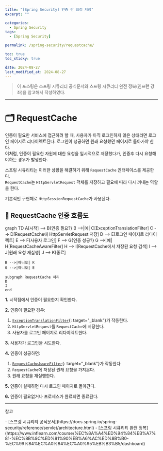 ```yaml
---
title: "[Spring Security] 인증 간 요청 저장"
excerpt: ""

categories:
  - Spring Security
tags:
  - [Spring Security]

permalink: /spring-security/requestcache/

toc: true
toc_sticky: true

date: 2024-08-27
last_modified_at: 2024-08-27
---
```

<blockquote class="info">이 포스팅은 스프링 시큐리티 공식문서와 스프링 시큐리티 완전 정복(인프런 강좌)을 참고해서 작성하였다.</blockquote>

---
# 🗂️ RequestCache
인증이 필요한 서비스에 접근하려 할 때, 사용자가 아직 로그인하지 않은 상태라면 로그인 페이지로 리다이렉트된다. 로그인이 성공하면 원래 요청했던 페이지로 돌아가야 한다.  
이처럼, 인증이 필요한 자원에 대한 요청을 일시적으로 저장했다가, 인증후 다시 요청해야하는 경우가 발생한다.  

스프링 시큐리티는 이러한 상황을 해결하기 위해 `RequestCache` 인터페이스를 제공한다.  
`RequestCache`는 `HttpServletRequest` 객체를 저장하고 필요에 따라 다시 꺼내는 역할을 한다.

기본적인 구현체로 `HttpSessionRequestCache`가 사용된다.

## 🌊 RequestCache 인증 흐름도

<div class="mermaid">
graph TD
    A[시작] --> B{인증 필요?}
    B -->|예| C[ExceptionTranslationFilter]
    C --> D[RequestCache에 HttpServletRequest 저장]
    D --> E[로그인 페이지로 리다이렉트]
    E --> F[사용자 로그인]
    F --> G{인증 성공?}
    G -->|예| H[RequestCacheAwareFilter]
    H --> I[RequestCache에서 저장된 요청 검색]
    I --> J[원래 요청 재실행]
    J --> K[종료]
    
    B -->|아니오| K
    G -->|아니오| E

    subgraph RequestCache 처리
    D
    I
    end
</div>

**1.** 시작점에서 인증이 필요한지 확인한다.

**2.** 인증이 필요한 경우:
1. [`ExceptionTranslationFilter`](https://ijnooyah.github.io/spring-security/handling-exceptions/#%EF%B8%8F-%EC%98%88%EC%99%B8-%EC%B2%98%EB%A6%AC){: target="_blank"}가 작동한다.
2. `HttpServletRequest`를 `RequestCache`에 저장한다.
3. 사용자를 로그인 페이지로 리다이렉트한다.

**3.** 사용자가 로그인을 시도한다.

**4.** 인증이 성공하면:
1. [`RequestCacheAwareFilter`](https://docs.spring.io/spring-security/site/docs/6.3.3/api/org/springframework/security/web/savedrequest/RequestCacheAwareFilter.html){: target="_blank"}가 작동한다
2. `RequestCache`에 저장된 원래 요청을 가져온다.
3. 원래 요청을 재실행한다.

**5.** 인증이 실패하면 다시 로그인 페이지로 돌아간다.

**6.** 인증이 필요없거나 프로세스가 완료되면 종료된다.


---

<p class="ref">참고</p>
- [스프링 시큐리티 공식문서](https://docs.spring.io/spring-security/reference/servlet/architecture.html)
- [스프링 시큐리티 완전 정복](https://www.inflearn.com/course/%EC%8A%A4%ED%94%84%EB%A7%81-%EC%8B%9C%ED%81%90%EB%A6%AC%ED%8B%B0-%EC%99%84%EC%A0%84%EC%A0%95%EB%B3%B5/dashboard)

